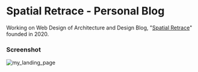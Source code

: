 # Spatial Retrace - Personal Blog
Working on Web Design of Architecture and Design Blog, "[Spatial Retrace](https://spatialretrace.github.io/sr-website/)" founded in 2020.

### Screenshot

![my_landing_page](screenshots/04_landing.png)
